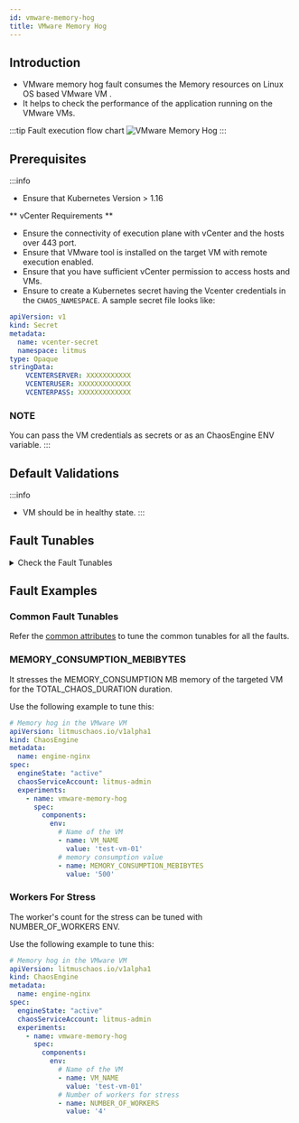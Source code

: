 ```yaml
---
id: vmware-memory-hog
title: VMware Memory Hog
---
```


## Introduction
- VMware memory hog fault consumes the Memory resources on Linux OS based VMware VM .
- It helps to check the performance of the application running on the VMware VMs.

:::tip Fault execution flow chart
![VMware Memory Hog](./static/images/vmware-memory-hog.png)
:::

## Prerequisites
:::info
- Ensure that Kubernetes Version > 1.16

** vCenter Requirements **
- Ensure the connectivity of execution plane with vCenter and the hosts over 443 port. 
- Ensure that VMware tool is installed on the target VM with remote execution enabled.
- Ensure that you have sufficient vCenter permission to access hosts and VMs.
- Ensure to create a Kubernetes secret having the Vcenter credentials in the `CHAOS_NAMESPACE`. A sample secret file looks like:
```yaml
apiVersion: v1
kind: Secret
metadata:
  name: vcenter-secret
  namespace: litmus
type: Opaque
stringData:
    VCENTERSERVER: XXXXXXXXXXX
    VCENTERUSER: XXXXXXXXXXXXX
    VCENTERPASS: XXXXXXXXXXXXX
```

### NOTE
You can pass the VM credentials as secrets or as an ChaosEngine ENV variable.
:::


## Default Validations
:::info
- VM should be in healthy state.
:::

## Fault Tunables
<details>
    <summary>Check the Fault Tunables</summary>
    <h2>Mandatory Fields</h2>
    <table>
      <tr>
        <th> Variables </th>
        <th> Description </th>
        <th> Notes </th>
      </tr>
      <tr>
        <td> VM_NAME </td>
        <td> Name of the target VM </td>
        <td> For Example: <code>ubuntu-vm-1</code> </td>
      </tr>
    </table>
    <h2>Optional Fields</h2>
    <table>
      <tr>
        <th> Variables </th>
        <th> Description </th>
        <th> Notes </th>
      </tr>
     <tr>
        <td> MEMORY_CONSUMPTION_MEBIBYTES </td>
        <td> The amount of memory consumed for VMware VMs (megabytes) </td>
        <td> For Example: <code>4024</code> </td>
      </tr>
      <tr>
        <td> MEMORY_CONSUMPTION_PERCENTAGE </td>
        <td> Percentage of the total memory to be consumed </td>
        <td> Default to 100 </td>
      </tr>
      <tr>
        <td> NUMBER_OF_WORKERS </td>
        <td> The number of workers used to run the stress process </td>
        <td> Default to 4 </td>
      </tr>
      <tr>
        <td> TOTAL_CHAOS_DURATION </td>
        <td> The total duration for chaos injection (in seconds) </td>
        <td> Defaults to 30s </td>
      </tr>
      <tr>
        <td> CHAOS_INTERVAL </td>
        <td> The interval (in seconds) between successive instance termination </td>
        <td> Defaults to 30s </td>
      </tr>
      <tr>
        <td> SEQUENCE </td>
        <td> It defines sequence of chaos execution for multiple instance </td>
        <td> Default value: parallel. Supported: serial, parallel </td>
      </tr>
      <tr>
        <td> RAMP_TIME </td>
        <td> Period to wait before and after injection of chaos (in seconds) </td>
        <td> For Example: 30 </td>
      </tr>
    </table>
</details>

## Fault Examples

### Common Fault Tunables
Refer the [common attributes](../common-tunables-for-all-faults) to tune the common tunables for all the faults.

### MEMORY_CONSUMPTION_MEBIBYTES
It stresses the MEMORY_CONSUMPTION MB memory of the targeted VM for the TOTAL_CHAOS_DURATION duration.

Use the following example to tune this:

[embedmd]:# (./static/manifests/vmware-memory-hog/vm-memory-hog-memoryconsumption.yaml yaml)
```yaml
# Memory hog in the VMware VM
apiVersion: litmuschaos.io/v1alpha1
kind: ChaosEngine
metadata:
  name: engine-nginx
spec:
  engineState: "active"
  chaosServiceAccount: litmus-admin
  experiments:
    - name: vmware-memory-hog
      spec:
        components:
          env:
            # Name of the VM
            - name: VM_NAME
              value: 'test-vm-01'
            # memory consumption value
            - name: MEMORY_CONSUMPTION_MEBIBYTES
              value: '500'
```
### Workers For Stress
The worker's count for the stress can be tuned with NUMBER_OF_WORKERS ENV.

Use the following example to tune this:

[embedmd]:# (./static/manifests/vmware-memory-hog/vm-memory-hog-worker.yaml yaml)
```yaml
# Memory hog in the VMware VM
apiVersion: litmuschaos.io/v1alpha1
kind: ChaosEngine
metadata:
  name: engine-nginx
spec:
  engineState: "active"
  chaosServiceAccount: litmus-admin
  experiments:
    - name: vmware-memory-hog
      spec:
        components:
          env:
            # Name of the VM
            - name: VM_NAME
              value: 'test-vm-01'
            # Number of workers for stress
            - name: NUMBER_OF_WORKERS
              value: '4'
```
